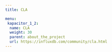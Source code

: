 ```yaml
---
title: CLA

menu:
 kapacitor_1_2:
  name: CLA
  weight: 30
  parent: about_the_project
  url: https://influxdb.com/community/cla.html
---
```

